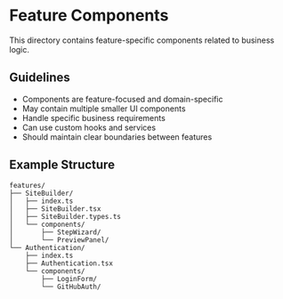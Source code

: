 # Feature Components

This directory contains feature-specific components related to business logic.

## Guidelines
- Components are feature-focused and domain-specific
- May contain multiple smaller UI components
- Handle specific business requirements
- Can use custom hooks and services
- Should maintain clear boundaries between features

## Example Structure
```
features/
├── SiteBuilder/
│   ├── index.ts
│   ├── SiteBuilder.tsx
│   ├── SiteBuilder.types.ts
│   └── components/
│       ├── StepWizard/
│       └── PreviewPanel/
└── Authentication/
    ├── index.ts
    ├── Authentication.tsx
    └── components/
        ├── LoginForm/
        └── GitHubAuth/
```